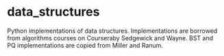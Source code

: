 # data_structures

Python implementations of data structures. Implementations are borrowed from algorithms courses on Courseraby Sedgewick and Wayne. BST and PQ implementations are copied from Miller and Ranum.  
